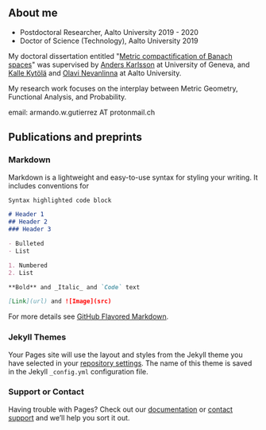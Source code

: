 ## About me

- Postdoctoral Researcher, Aalto University 2019 - 2020 
- Doctor of Science (Technology), Aalto University 2019

My doctoral dissertation entitled "[Metric compactification of Banach spaces](https://aaltodoc.aalto.fi/handle/123456789/41224)" 
was supervised by [Anders Karlsson](http://www.unige.ch/math/folks/karlsson/) at University of Geneva, 
and [Kalle Kytölä](https://math.aalto.fi/~kkytola/) and [Olavi Nevanlinna](https://math.aalto.fi/en/people/olavi.nevanlinna) 
at Aalto University.

My research work focuses on the interplay between Metric Geometry, Functional Analysis, and Probability. 

email: armando.w.gutierrez AT protonmail.ch


## Publications and preprints

### Markdown

Markdown is a lightweight and easy-to-use syntax for styling your writing. It includes conventions for

```markdown
Syntax highlighted code block

# Header 1
## Header 2
### Header 3

- Bulleted
- List

1. Numbered
2. List

**Bold** and _Italic_ and `Code` text

[Link](url) and ![Image](src)
```

For more details see [GitHub Flavored Markdown](https://guides.github.com/features/mastering-markdown/).

### Jekyll Themes

Your Pages site will use the layout and styles from the Jekyll theme you have selected in your [repository settings](https://github.com/awgutierrez/awgutierrez.github.io/settings). The name of this theme is saved in the Jekyll `_config.yml` configuration file.

### Support or Contact

Having trouble with Pages? Check out our [documentation](https://help.github.com/categories/github-pages-basics/) or [contact support](https://github.com/contact) and we’ll help you sort it out.

